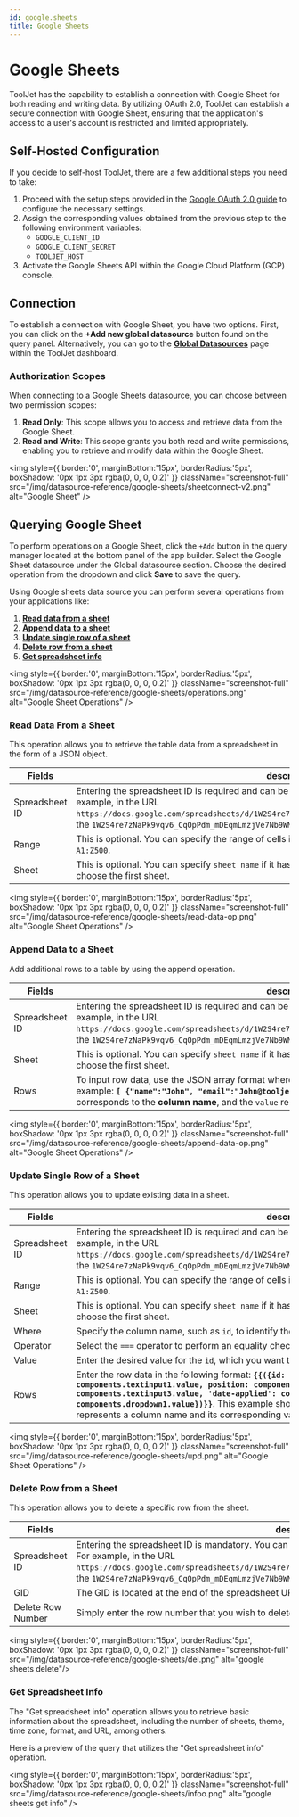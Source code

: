 ```yaml
---
id: google.sheets
title: Google Sheets
---
```


# Google Sheets

ToolJet has the capability to establish a connection with Google Sheet for both reading and writing data. By utilizing OAuth 2.0, ToolJet can establish a secure connection with Google Sheet, ensuring that the application's access to a user's account is restricted and limited appropriately.

<div style={{paddingTop:'24px', paddingBottom:'24px'}}>

## Self-Hosted Configuration

If you decide to self-host ToolJet, there are a few additional steps you need to take:

1. Proceed with the setup steps provided in the [Google OAuth 2.0 guide](/docs/setup/env-vars#google-oauth--optional-) to configure the necessary settings.
2. Assign the corresponding values obtained from the previous step to the following environment variables:
   - `GOOGLE_CLIENT_ID`
   - `GOOGLE_CLIENT_SECRET`
   - `TOOLJET_HOST`
3. Activate the Google Sheets API within the Google Cloud Platform (GCP) console.

</div>

<div style={{paddingTop:'24px', paddingBottom:'24px'}}>

## Connection

To establish a connection with Google Sheet, you have two options. First, you can click on the **+Add new global datasource** button found on the query panel. Alternatively, you can go to the **[Global Datasources](/docs/data-sources/overview)** page within the ToolJet dashboard.

</div>

<div style={{paddingTop:'24px', paddingBottom:'24px'}}>

### Authorization Scopes

When connecting to a Google Sheets datasource, you can choose between two permission scopes:

1. **Read Only**: This scope allows you to access and retrieve data from the Google Sheet.
2. **Read and Write**: This scope grants you both read and write permissions, enabling you to retrieve and modify data within the Google Sheet.

<div style={{textAlign: 'center'}}>

<img style={{ border:'0', marginBottom:'15px', borderRadius:'5px', boxShadow: '0px 1px 3px rgba(0, 0, 0, 0.2)' }} className="screenshot-full" src="/img/datasource-reference/google-sheets/sheetconnect-v2.png" alt="Google Sheet" />

</div>

</div>

<div style={{paddingTop:'24px', paddingBottom:'24px'}}>

## Querying Google Sheet

To perform operations on a Google Sheet, click the `+Add` button in the query manager located at the bottom panel of the app builder. Select the Google Sheet datasource under the Global datasource section. Choose the desired operation from the dropdown and click **Save** to save the query.

Using Google sheets data source you can perform several operations from your applications like:

  1. **[Read data from a sheet](/docs/data-sources/google.sheets#read-data-from-a-sheet)**
  2. **[Append data to a sheet](/docs/data-sources/google.sheets#append-data-to-a-sheet)**
  3. **[Update single row of a sheet](/docs/data-sources/google.sheets#update-single-row-of-a-sheet)**
  4. **[Delete row from a sheet](/docs/data-sources/google.sheets#delete-row-from-a-sheet)**
  5. **[Get spreadsheet info](/docs/data-sources/google.sheets#get-spreadsheet-info)**

<div style={{textAlign: 'center'}}>

<img style={{ border:'0', marginBottom:'15px', borderRadius:'5px', boxShadow: '0px 1px 3px rgba(0, 0, 0, 0.2)' }} className="screenshot-full" src="/img/datasource-reference/google-sheets/operations.png" alt="Google Sheet Operations" />

</div>

</div>

<div style={{paddingTop:'24px', paddingBottom:'24px'}}>

### Read Data From a Sheet

This operation allows you to retrieve the table data from a spreadsheet in the form of a JSON object.

| Fields      | description |
| ----------- | ----------- |
| Spreadsheet ID | Entering the spreadsheet ID is required and can be obtained from the URL of the spreadsheet. For example, in the URL `https://docs.google.com/spreadsheets/d/1W2S4re7zNaPk9vqv6_CqOpPdm_mDEqmLmzjVe7Nb9WM/edit#gid=0`, the `1W2S4re7zNaPk9vqv6_CqOpPdm_mDEqmLmzjVe7Nb9WM` represents the spreadsheet ID. |
| Range | This is optional. You can specify the range of cells in this field. If left empty, it will select the range `A1:Z500`. |
| Sheet | This is optional. You can specify `sheet name` if it has more than 1 sheets, else it will automatically choose the first sheet. |

<div style={{textAlign: 'center'}}>

<img style={{ border:'0', marginBottom:'15px', borderRadius:'5px', boxShadow: '0px 1px 3px rgba(0, 0, 0, 0.2)' }} className="screenshot-full" src="/img/datasource-reference/google-sheets/read-data-op.png" alt="Google Sheet Operations" />

</div>

</div>

<div style={{paddingTop:'24px', paddingBottom:'24px'}}>

### Append Data to a Sheet

Add additional rows to a table by using the append operation.

| Fields      | description |
| ----------- | ----------- |
| Spreadsheet ID | Entering the spreadsheet ID is required and can be obtained from the URL of the spreadsheet. For example, in the URL `https://docs.google.com/spreadsheets/d/1W2S4re7zNaPk9vqv6_CqOpPdm_mDEqmLmzjVe7Nb9WM/edit#gid=0`, the `1W2S4re7zNaPk9vqv6_CqOpPdm_mDEqmLmzjVe7Nb9WM` represents the spreadsheet ID. |
| Sheet | This is optional. You can specify `sheet name` if it has more than 1 sheets, else it will automatically choose the first sheet. |
| Rows  | To input row data, use the JSON array format where each object represents a single row. Here's an example: **`[ {"name":"John", "email":"John@tooljet.com"},{...},{...} ]`**. Within each object, the `key` corresponds to the **column name**, and the `value` represents the **cell data**.|

<div style={{textAlign: 'center'}}>

<img style={{ border:'0', marginBottom:'15px', borderRadius:'5px', boxShadow: '0px 1px 3px rgba(0, 0, 0, 0.2)' }} className="screenshot-full" src="/img/datasource-reference/google-sheets/append-data-op.png" alt="Google Sheet Operations" />

</div>

</div>

<div style={{paddingTop:'24px', paddingBottom:'24px'}}>

### Update Single Row of a Sheet

This operation allows you to update existing data in a sheet.

| Fields      | description |
| ----------- | ----------- |
| Spreadsheet ID | Entering the spreadsheet ID is required and can be obtained from the URL of the spreadsheet. For example, in the URL `https://docs.google.com/spreadsheets/d/1W2S4re7zNaPk9vqv6_CqOpPdm_mDEqmLmzjVe7Nb9WM/edit#gid=0`, the `1W2S4re7zNaPk9vqv6_CqOpPdm_mDEqmLmzjVe7Nb9WM` represents the spreadsheet ID. |
| Range | This is optional. You can specify the range of cells in this field. If left empty, it will select the range `A1:Z500`. |
| Sheet | This is optional. You can specify `sheet name` if it has more than 1 sheets, else it will automatically choose the first sheet. |
| Where | Specify the column name, such as `id`, to identify the row you want to update. |
| Operator | Select the `===` operator to perform an equality check. |
| Value | Enter the desired value for the `id`, which you want to update. |
| Rows | Enter the row data in the following format: **`{{({id: components.textinput4.value, company: components.textinput1.value, position: components.textinput2.value, url: components.textinput3.value, 'date-applied': components.datepicker1.value, status: components.dropdown1.value})}}`**. This example shows how to structure the row data, where each key represents a column name and its corresponding value is retrieved from the associated component. |

<div style={{textAlign: 'center'}}>

<img style={{ border:'0', marginBottom:'15px', borderRadius:'5px', boxShadow: '0px 1px 3px rgba(0, 0, 0, 0.2)' }} className="screenshot-full" src="/img/datasource-reference/google-sheets/upd.png" alt="Google Sheet Operations" />

</div>

</div>

<div style={{paddingTop:'24px', paddingBottom:'24px'}}>

### Delete Row from a Sheet

This operation allows you to delete a specific row from the sheet.

| Fields      | description |
| ----------- | ----------- |
| Spreadsheet ID | Entering the spreadsheet ID is mandatory. You can find the spreadsheet ID in the URL of the spreadsheet. For example, in the URL `https://docs.google.com/spreadsheets/d/1W2S4re7zNaPk9vqv6_CqOpPdm_mDEqmLmzjVe7Nb9WM/edit#gid=23456`, the `1W2S4re7zNaPk9vqv6_CqOpPdm_mDEqmLmzjVe7Nb9WM` is the spreadsheet ID. |
| GID | The GID is located at the end of the spreadsheet URL. In the provided example, the GID is `23456`. |
| Delete Row Number | Simply enter the row number that you wish to delete. |

<div style={{textAlign: 'center'}}>

<img style={{ border:'0', marginBottom:'15px', borderRadius:'5px', boxShadow: '0px 1px 3px rgba(0, 0, 0, 0.2)' }} className="screenshot-full" src="/img/datasource-reference/google-sheets/del.png" alt="google sheets delete"/>

</div>

</div>

<div style={{paddingTop:'24px', paddingBottom:'24px'}}>

### Get Spreadsheet Info

The "Get spreadsheet info" operation allows you to retrieve basic information about the spreadsheet, including the number of sheets, theme, time zone, format, and URL, among others.

Here is a preview of the query that utilizes the "Get spreadsheet info" operation.

<div style={{textAlign: 'center'}}>

<img style={{ border:'0', marginBottom:'15px', borderRadius:'5px', boxShadow: '0px 1px 3px rgba(0, 0, 0, 0.2)' }} className="screenshot-full" src="/img/datasource-reference/google-sheets/infoo.png" alt="google sheets get info" />

</div>

</div>
